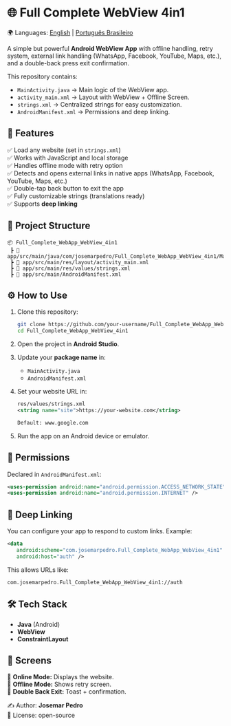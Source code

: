 # 🌐 Full Complete WebView 4in1  

🌍 Languages: [English](README.md) | [Português Brasileiro](README_PT-BR.md)

A simple but powerful **Android WebView App** with offline handling, retry system, external link handling (WhatsApp, Facebook, YouTube, Maps, etc.), and a double-back press exit confirmation.  

This repository contains:  
- `MainActivity.java` → Main logic of the WebView app.  
- `activity_main.xml` → Layout with WebView + Offline Screen.  
- `strings.xml` → Centralized strings for easy customization.  
- `AndroidManifest.xml` → Permissions and deep linking.  



## 🚀 Features  
✅ Load any website (set in `strings.xml`)  
✅ Works with JavaScript and local storage  
✅ Handles offline mode with retry option  
✅ Detects and opens external links in native apps (WhatsApp, Facebook, YouTube, Maps, etc.)  
✅ Double-tap back button to exit the app  
✅ Fully customizable strings (translations ready)  
✅ Supports **deep linking**  



## 📂 Project Structure  

```
📦 Full_Complete_WebApp_WebView_4in1
 ┣ 📂 app/src/main/java/com/josemarpedro/Full_Complete_WebApp_WebView_4in1/MainActivity.java
 ┣ 📂 app/src/main/res/layout/activity_main.xml
 ┣ 📂 app/src/main/res/values/strings.xml
 ┣ 📂 app/src/main/AndroidManifest.xml
```



## ⚙️ How to Use  

1. Clone this repository:  
   ```bash
   git clone https://github.com/your-username/Full_Complete_WebApp_WebView_4in1.git
   cd Full_Complete_WebApp_WebView_4in1
   ```

2. Open the project in **Android Studio**.

3. Update your **package name** in:  
   - `MainActivity.java`  
   - `AndroidManifest.xml`  

4. Set your website URL in:  
   ```xml
   res/values/strings.xml
   <string name="site">https://your-website.com</string>

   Default: www.google.com
   ```

5. Run the app on an Android device or emulator.  



## 📜 Permissions  

Declared in `AndroidManifest.xml`:  
```xml
<uses-permission android:name="android.permission.ACCESS_NETWORK_STATE" />
<uses-permission android:name="android.permission.INTERNET" />
```



## 🔗 Deep Linking  

You can configure your app to respond to custom links. Example:  
```xml
<data
   android:scheme="com.josemarpedro.Full_Complete_WebApp_WebView_4in1"
   android:host="auth" />
```

This allows URLs like:  
```
com.josemarpedro.Full_Complete_WebApp_WebView_4in1://auth
```



## 🛠 Tech Stack  
- **Java** (Android)  
- **WebView**  
- **ConstraintLayout**  



## 📸 Screens  

🔹 **Online Mode:** Displays the website.  
🔹 **Offline Mode:** Shows retry screen.  
🔹 **Double Back Exit:** Toast + confirmation.  



✍️ Author: **Josemar Pedro**  
📌 License: open-source